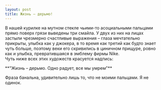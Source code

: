```yaml
---
layout: post
title: Жизнь — дерьмо!
---
```


В нашей курилке на мутном стекле чьими-то асоциальными пальцами прямо поверх грязи выведены три смайла. У двух из них на лицах застыли чрезмерно счастливые выражения – глаза мечтательно прикрыты, улыбка как у джокера, в то время как третий как будто знает чуть больше, поэтому веки его скривились в циничном прищуре, ровно как и улыбка, превратившаяся в эмблему фирмы Nike.  
Чуть ниже всех этих художеств красуется надпись:

\*\*"Жизнь – дерьмо. Одно радует, все мы умрем"\*\* &nbsp;

Фраза банальна, удивительно лишь то, что не моими пальцами. Я не одинок.

&nbsp;